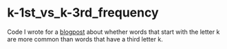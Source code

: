 # k-1st_vs_k-3rd_frequency
Code I wrote for a [blogpost](https://reneau-cardoso.com/is-the-letter-k-more-likely-to-appear-a-the-first-or-third-letter-of-a-word/) about whether words that start with the letter k are more common than words that have a third letter k.

